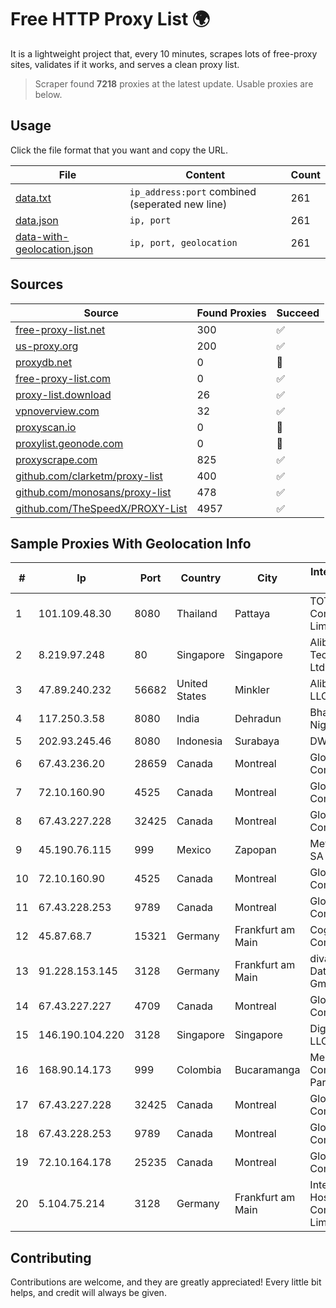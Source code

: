 
# Free HTTP Proxy List 🌍

It is a lightweight project that, every 10 minutes, scrapes lots of free-proxy sites, validates if it works, and serves a clean proxy list.


> Scraper found **7218** proxies at the latest update. Usable proxies are below.

## Usage

Click the file format that you want and copy the URL.


|File|Content|Count|
|----|-------|-----|
|[data.txt](https://raw.githubusercontent.com/themiralay/Proxy-List-World/master/data.txt)|`ip_address:port` combined (seperated new line)|261|
|[data.json](https://raw.githubusercontent.com/themiralay/Proxy-List-World/master/data.json)|`ip, port`|261|
|[data-with-geolocation.json](https://raw.githubusercontent.com/themiralay/Proxy-List-World/master/data-with-geolocation.json)|`ip, port, geolocation`|261|

## Sources

|Source|Found Proxies|Succeed|
|------|-------------|-------|
|[free-proxy-list.net](https://free-proxy-list.net)|300|✅|
|[us-proxy.org](https://www.us-proxy.org)|200|✅|
|[proxydb.net](http://proxydb.net)|0|🚫|
|[free-proxy-list.com](https://free-proxy-list.com/?page=&port=&type%5B%5D=http&type%5B%5D=https&up_time=0&search=Search)|0|✅|
|[proxy-list.download](https://www.proxy-list.download/HTTP)|26|✅|
|[vpnoverview.com](https://vpnoverview.com/privacy/anonymous-browsing/free-proxy-servers)|32|✅|
|[proxyscan.io](https://www.proxyscan.io)|0|🚫|
|[proxylist.geonode.com](https://proxylist.geonode.com/api/proxy-list?limit=300&page=1&sort_by=lastChecked&sort_type=desc&protocols=http,https)|0|🚫|
|[proxyscrape.com](https://api.proxyscrape.com/v2/?request=displayproxies&protocol=http&timeout=10000&country=all&ssl=all&anonymity=all)|825|✅|
|[github.com/clarketm/proxy-list](https://raw.githubusercontent.com/clarketm/proxy-list/master/proxy-list-raw.txt)|400|✅|
|[github.com/monosans/proxy-list](https://raw.githubusercontent.com/monosans/proxy-list/main/proxies/http.txt)|478|✅|
|[github.com/TheSpeedX/PROXY-List](https://raw.githubusercontent.com/TheSpeedX/PROXY-List/master/http.txt)|4957|✅|


## Sample Proxies With Geolocation Info

|#|Ip|Port|Country|City|Internet Service Provider|
|-|--|----|-------|----|-------------------------|
|1|101.109.48.30|8080|Thailand|Pattaya|TOT Public Company Limited|
|2|8.219.97.248|80|Singapore|Singapore|Alibaba (US) Technology Co., Ltd.|
|3|47.89.240.232|56682|United States|Minkler|Alibaba.com LLC|
|4|117.250.3.58|8080|India|Dehradun|Bharat Sanchar Nigam Ltd|
|5|202.93.245.46|8080|Indonesia|Surabaya|DWPNAP|
|6|67.43.236.20|28659|Canada|Montreal|GloboTech Communications|
|7|72.10.160.90|4525|Canada|Montreal|GloboTech Communications|
|8|67.43.227.228|32425|Canada|Montreal|GloboTech Communications|
|9|45.190.76.115|999|Mexico|Zapopan|Meta Networks SA De CV|
|10|72.10.160.90|4525|Canada|Montreal|GloboTech Communications|
|11|67.43.228.253|9789|Canada|Montreal|GloboTech Communications|
|12|45.87.68.7|15321|Germany|Frankfurt am Main|Cogent Communications|
|13|91.228.153.145|3128|Germany|Frankfurt am Main|diva-e Datacenters GmbH|
|14|67.43.227.227|4709|Canada|Montreal|GloboTech Communications|
|15|146.190.104.220|3128|Singapore|Singapore|DigitalOcean, LLC|
|16|168.90.14.173|999|Colombia|Bucaramanga|Media Commerce Partners S.A|
|17|67.43.227.228|32425|Canada|Montreal|GloboTech Communications|
|18|67.43.228.253|9789|Canada|Montreal|GloboTech Communications|
|19|72.10.164.178|25235|Canada|Montreal|GloboTech Communications|
|20|5.104.75.214|3128|Germany|Frankfurt am Main|International Hosting Company Limited|



## Contributing

Contributions are welcome, and they are greatly appreciated! Every
little bit helps, and credit will always be given.


